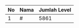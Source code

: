 | No | Nama            | Jumlah Level |
|----|-----------------|--------------|
| 1  | #    |    5861        |
